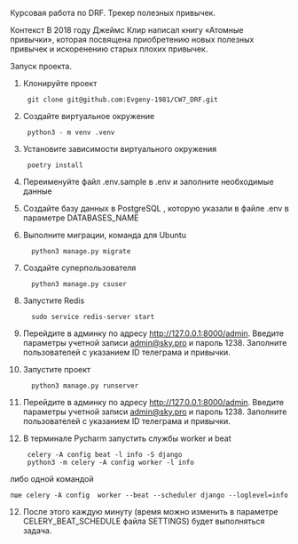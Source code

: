Курсовая работа по DRF. Трекер полезных привычек.

Контекст
В 2018 году Джеймс Клир написал книгу «Атомные привычки», которая посвящена приобретению новых полезных привычек и искоренению старых плохих привычек. 



Запуск проекта.

1. Клонируйте проект 
        
        git clone git@github.com:Evgeny-1981/CW7_DRF.git
                        
2. Создайте виртуальное окружение

        python3 - m venv .venv
3. Установите зависимости виртуального окружения 

        poetry install
4. Переименуйте файл .env.sample в .env и заполните необходимые данные
5. Создайте базу данных в PostgreSQL , которую указали в файле .env в параметре DATABASES_NAME
5. Выполните миграции, команда для Ubuntu

         python3 manage.py migrate

6. Создайте суперпользователя

         python3 manage.py csuser

7. Запустите Redis

         sudo service redis-server start
8. Перейдите в админку по адресу http://127.0.0.1:8000/admin. Введите параметры учетной записи admin@sky.pro и пароль 1238. 
Заполните пользователей с указанием ID телеграма и привычки.
9. Запустите проект 

         python3 manage.py runserver
10. Перейдите в админку по адресу http://127.0.0.1:8000/admin. Введите параметры учетной записи admin@sky.pro и пароль 1238. 
Заполните пользователей с указанием ID телеграма и привычки.
11. В терминале Pycharm запустить службы worker и beat 

         celery -A config beat -l info -S django 
         python3 -m celery -A config worker -l info 
либо одной командой 

    пше celery -A config  worker --beat --scheduler django --loglevel=info
12. После этого каждую минуту (время можно изменить в параметре CELERY_BEAT_SCHEDULE файла SETTINGS) будет выполняться задача.




